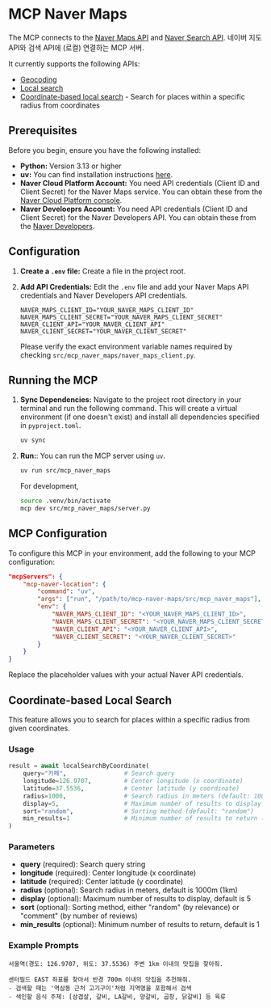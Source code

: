 # MCP Naver Maps

The MCP connects to the [Naver Maps API](https://www.ncloud.com/product/applicationService/maps) and [Naver Search API](https://developers.naver.com/products/service-api/search/search.md). 네이버 지도 API와 검색 API에 (로컬) 연결하는 MCP 서버.

It currently supports the following APIs:
* [Geocoding](https://api.ncloud-docs.com/docs/application-maps-geocoding)
* [Local search](https://developers.naver.com/docs/serviceapi/search/local/local.md#%EC%A7%80%EC%97%AD)
* [Coordinate-based local search](#coordinate-based-local-search) - Search for places within a specific radius from coordinates

## Prerequisites

Before you begin, ensure you have the following installed:

* **Python:** Version 3.13 or higher
* **uv:** You can find installation instructions [here](https://github.com/astral-sh/uv).
* **Naver Cloud Platform Account:** You need API credentials (Client ID and Client Secret) for the Naver Maps service. You can obtain these from the [Naver Cloud Platform console](https://www.ncloud.com/).
* **Naver Develoeprs Account:** You need API credentials (Client ID and Client Secret) for the Naver Developers API. You can obtain these from the [Naver Developers](https://developers.naver.com/main/).

## Configuration

1. **Create a `.env` file:**  Create a file in the project root.

2. **Add API Credentials:** Edit the `.env` file and add your Naver Maps API credentials and Naver Developers API credentials.
    ```.env
    NAVER_MAPS_CLIENT_ID="YOUR_NAVER_MAPS_CLIENT_ID"
    NAVER_MAPS_CLIENT_SECRET="YOUR_NAVER_MAPS_CLIENT_SECRET"
    NAVER_CLIENT_API="YOUR_NAVER_CLIENT_API"
    NAVER_CLIENT_SECRET="YOUR_NAVER_CLIENT_SECRET"
    ```
    Please verify the exact environment variable names required by checking `src/mcp_naver_maps/naver_maps_client.py`.

## Running the MCP

1. **Sync Dependencies:** Navigate to the project root directory in your terminal and run the following command. This will create a virtual environment (if one doesn't exist) and install all dependencies specified in `pyproject.toml`.
    ```bash
    uv sync
    ```

2. **Run:**: You can run the MCP server using `uv`.
    ```bash
    uv run src/mcp_naver_maps
    ```

    For development,
    ```bash
    source .venv/bin/activate
    mcp dev src/mcp_naver_maps/server.py
    ```

## MCP Configuration

To configure this MCP in your environment, add the following to your MCP configuration:

```json
"mcpServers": {
    "mcp-naver-location": {
        "command": "uv",
        "args": ["run", "/path/to/mcp-naver-maps/src/mcp_naver_maps"],
        "env": {
            "NAVER_MAPS_CLIENT_ID": "<YOUR_NAVER_MAPS_CLIENT_ID>",
            "NAVER_MAPS_CLIENT_SECRET": "<YOUR_NAVER_MAPS_CLIENT_SECRET>",
            "NAVER_CLIENT_API": "<YOUR_NAVER_CLIENT_API>",
            "NAVER_CLIENT_SECRET": "<YOUR_NAVER_CLIENT_SECRET>"
        }
    }
}
```

Replace the placeholder values with your actual Naver API credentials.

## Coordinate-based Local Search

This feature allows you to search for places within a specific radius from given coordinates.

### Usage

```python
result = await localSearchByCoordinate(
    query="카페",                # Search query
    longitude=126.9707,         # Center longitude (x coordinate)
    latitude=37.5536,           # Center latitude (y coordinate)
    radius=1000,                # Search radius in meters (default: 1000m = 1km)
    display=5,                  # Maximum number of results to display (default: 5)
    sort="random",              # Sorting method (default: "random")
    min_results=1               # Minimum number of results to return (default: 1)
)
```

### Parameters

- **query** (required): Search query string
- **longitude** (required): Center longitude (x coordinate)
- **latitude** (required): Center latitude (y coordinate)
- **radius** (optional): Search radius in meters, default is 1000m (1km)
- **display** (optional): Maximum number of results to display, default is 5
- **sort** (optional): Sorting method, either "random" (by relevance) or "comment" (by number of reviews)
- **min_results** (optional): Minimum number of results to return, default is 1

### Example Prompts

```
서울역(경도: 126.9707, 위도: 37.5536) 주변 1km 이내의 맛집을 찾아줘.
```

```
센터필드 EAST 좌표를 찾아서 반경 700m 이내의 맛집을 추천해줘. 
- 검색할 때는 '역삼동 근처 고기구이'처럼 지역명을 포함해서 검색
- 색인할 음식 주제: [삼겹살, 갈비, LA갈비, 양갈비, 곱창, 닭갈비] 등 육류
```
